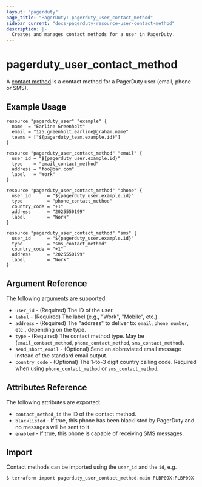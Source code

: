 ```yaml
---
layout: "pagerduty"
page_title: "PagerDuty: pagerduty_user_contact_method"
sidebar_current: "docs-pagerduty-resource-user-contact-method"
description: |-
  Creates and manages contact methods for a user in PagerDuty.
---
```


# pagerduty_user_contact_method

A [contact method](https://v2.developer.pagerduty.com/v2/page/api-reference#!/Users/get_users_id_contact_methods) is a contact method for a PagerDuty user (email, phone or SMS).


## Example Usage

```hcl
resource "pagerduty_user" "example" {
  name  = "Earline Greenholt"
  email = "125.greenholt.earline@graham.name"
  teams = ["${pagerduty_team.example.id}"]
}

resource "pagerduty_user_contact_method" "email" {
  user_id = "${pagerduty_user.example.id}"
  type    = "email_contact_method"
  address = "foo@bar.com"
  label   = "Work"
}

resource "pagerduty_user_contact_method" "phone" {
  user_id      = "${pagerduty_user.example.id}"
  type         = "phone_contact_method"
  country_code = "+1"
  address      = "2025550199"
  label        = "Work"
}

resource "pagerduty_user_contact_method" "sms" {
  user_id      = "${pagerduty_user.example.id}"
  type         = "sms_contact_method"
  country_code = "+1"
  address      = "2025550199"
  label        = "Work"
}
```

## Argument Reference

The following arguments are supported:

  * `user_id` - (Required) The ID of the user.
  * `label` - (Required) The label (e.g., "Work", "Mobile", etc.).
  * `address` - (Required) The "address" to deliver to: `email`, `phone number`, etc., depending on the type.
  * `type` - (Required) The contact method type. May be (`email_contact_method`, `phone_contact_method`, `sms_contact_method`).
  * `send_short_email` - (Optional) Send an abbreviated email message instead of the standard email output.
  * `country_code` - (Optional) The 1-to-3 digit country calling code. Required when using `phone_contact_method` or `sms_contact_method`.

## Attributes Reference

The following attributes are exported:
  * `contact_method_id` the ID of the contact method.
  * `blacklisted` - If true, this phone has been blacklisted by PagerDuty and no messages will be sent to it.
  * `enabled` - If true, this phone is capable of receiving SMS messages.

## Import

Contact methods can be imported using the `user_id` and the `id`, e.g.

```
$ terraform import pagerduty_user_contact_method.main PLBP09X:PLBP09X
```
